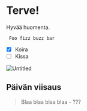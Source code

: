 # Terve! 

Hyvää huomenta.

``` Foo fizz buzz bar```

- [x] Koira
- [ ] Kissa

![Untitled](https://github.com/iines-j/linux-repo/assets/148907657/09d3f642-6254-43e8-80d6-cc09b77e7e34)


## Päivän viisaus
> Blaa blaa blaa blaa
\- ??? 
